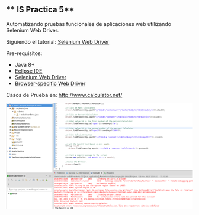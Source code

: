 
## ** IS Practica 5**
Automatizando pruebas funcionales de aplicaciones web utilizando Selenium Web Driver. 

Siguiendo el tutorial: [Selenium Web Driver](https://www.tutorialspoint.com/selenium/selenium_webdriver.htm)

Pre-requisitos: 
*   Java 8+
*   [Eclipse IDE](https://www.eclipse.org/downloads/packages/release/mars/r/eclipse-ide-java-ee-developers) 
*   [Selenium Web Driver]( https://www.selenium.dev/)
*   [Browser-specific Web Driver](https://www.selenium.dev/documentation/en/webdriver/driver_requirements/)

Casos de Prueba en: http://www.calculator.net/

![prueba](image/screenshotResult.png)
